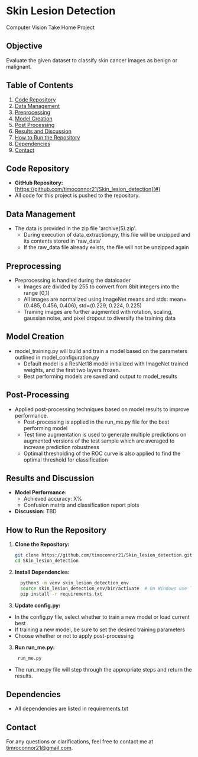 # Skin Lesion Detection
Computer Vision Take Home Project

## Objective
Evaluate the given dataset to classify skin cancer images as benign or malignant.

## Table of Contents
1. [Code Repository](#code-repository)
2. [Data Management](#data-management)
3. [Preprocessing](#preprocessing)
4. [Model Creation](#model-creation)
5. [Post Processing](#post-processing)
6. [Results and Discussion](#results-and-discussion)
7. [How to Run the Repository](#how-to-run-the-repository)
8. [Dependencies](#dependencies)
9. [Contact](#contact)

## Code Repository
- **GitHub Repository:** [https://github.com/timoconnor21/Skin_lesion_detection](#)
- All code for this project is pushed to the repository.

## Data Management
- The data is provided in the zip file 'archive(5).zip'.
  - During execution of data_extraction.py, this file will be unzipped and its contents stored in 'raw_data'
  - If the raw_data file already exists, the file will not be unzipped again

## Preprocessing
- Preprocessing is handled during the dataloader
  - Images are divided by 255 to convert from 8bit integers into the range [0,1]
  - All images are normalized using ImageNet means and stds:  mean=(0.485, 0.456, 0.406), std=(0.229, 0.224, 0.225)
  - Training images are further augmented with rotation, scaling, gaussian noise, and pixel dropout to diversify the training data

## Model Creation
- model_training.py will build and train a model based on the parameters outlined in model_configuration.py
  - Default model is a ResNet18 model initialized with ImageNet trained weights, and the first two layers frozen.
  - Best performing models are saved and output to model_results

## Post-Processing
- Applied post-processing techniques based on model results to improve performance.
  - Post-processing is applied in the run_me.py file for the best performing model 
  - Test time augmentation is used to generate multiple predictions on augmented versions of the test sample which are averaged to increase prediction robustness
  - Optimal thresholding of the ROC curve is also applied to find the optimal threshold for classification

## Results and Discussion
- **Model Performance:**
  - Achieved accuracy: X%
  - Confusion matrix and classification report plots
- **Discussion:**
  TBD

## How to Run the Repository
1. **Clone the Repository:**
   ```bash
   git clone https://github.com/timoconnor21/Skin_lesion_detection.git
   cd Skin_lesion_detection

2. **Install Dependencies:**
    ```bash
      python3 -m venv skin_lesion_detection_env
      source skin_lesion_detection_env/bin/activate  # On Windows use `skin_lesion_detection_env\Scripts\activate
      pip install -r requirements.txt

3.  **Update config.py:**
   - In the config.py file, select whether to train a new model or load current best
   - If training a new model, be sure to set the desired training parameters
   - Choose whether or not to apply post-processing

3.  **Run run_me.py:**
      ```bash
       run_me.py
   - The run_me.py file will step through the appropriate steps and return the results.

## Dependencies
- All dependencies are listed in requirements.txt

## Contact
For any questions or clarifications, feel free to contact me at timroconnor21@gmail.com.
